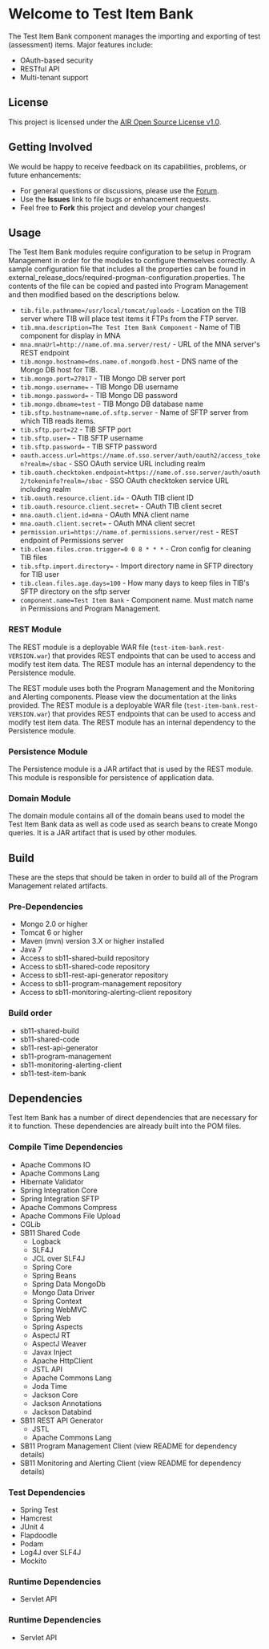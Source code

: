 # Welcome to Test Item Bank #
The Test Item Bank component manages the importing and exporting of test (assessment) items. Major features include:

* OAuth-based security
* RESTful API
* Multi-tenant support

## License ##
This project is licensed under the [AIR Open Source License v1.0](http://www.smarterapp.org/documents/American_Institutes_for_Research_Open_Source_Software_License.pdf).

## Getting Involved ##
We would be happy to receive feedback on its capabilities, problems, or future enhancements:

* For general questions or discussions, please use the [Forum](http://forum.opentestsystem.org/viewforum.php?f=12).
* Use the **Issues** link to file bugs or enhancement requests.
* Feel free to **Fork** this project and develop your changes!

## Usage
The Test Item Bank modules require configuration to be setup in Program Management in order for the modules to configure themselves correctly.  A sample configuration file that includes all the properties can be found in external_release_docs/required-progman-configuration.properties.  The contents of the file can be copied and pasted into Program Management and then modified based on the descriptions below.

* `tib.file.pathname=/usr/local/tomcat/uploads` - Location on the TIB server where TIB will place test items it FTPs from the FTP server.
* `tib.mna.description=The Test Item Bank Component` - Name of TIB component for display in MNA
* `mna.mnaUrl=http://name.of.mna.server/rest/` - URL of the MNA server's REST endpoint
* `tib.mongo.hostname=dns.name.of.mongodb.host` - DNS name of the Mongo DB host for TIB.
* `tib.mongo.port=27017` - TIB Mongo DB server port
* `tib.mongo.username=` - TIB Mongo DB username
* `tib.mongo.password=` - TIB Mongo DB password
* `tib.mongo.dbname=test` - TIB Mongo DB database name
* `tib.sftp.hostname=name.of.sftp.server` - Name of SFTP server from which TIB reads items.
* `tib.sftp.port=22` - TIB SFTP port
* `tib.sftp.user=` - TIB SFTP username
* `tib.sftp.password=` - TIB SFTP password
* `oauth.access.url=https://name.of.sso.server/auth/oauth2/access_token?realm=/sbac` - SSO OAuth service URL including realm 
* `tib.oauth.checktoken.endpoint=https://name.of.sso.server/auth/oauth2/tokeninfo?realm=/sbac` - SSO OAuth checktoken service URL including realm 
* `tib.oauth.resource.client.id=` - OAuth TIB client ID 
* `tib.oauth.resource.client.secret=` -  OAuth TIB client secret
* `mna.oauth.client.id=mna` - OAuth MNA client name
* `mna.oauth.client.secret=` -  OAuth MNA client secret
* `permission.uri=https://name.of.permissions.server/rest` - REST endpoint of Permissions server
* `tib.clean.files.cron.trigger=0 0 8 * * *` - Cron config for cleaning TIB files
* `tib.sftp.import.directory=` - Import directory name in SFTP directory for TIB user
* `tib.clean.files.age.days=100` - How many days to keep files in TIB's SFTP directory on the sftp server
* `component.name=Test Item Bank` - Component name. Must match name in Permissions and Program Management.

### REST Module
The REST module is a deployable WAR file (`test-item-bank.rest-VERSION.war`) that provides REST endpoints that can be used to access and modify test item data.  The REST module has an internal dependency to the Persistence module.

The REST module uses both the Program Management and the Monitoring and Alerting components.  Please view the documentation at the links provided.
The REST module is a deployable WAR file (`test-item-bank.rest-VERSION.war`) that provides REST endpoints that can be used to access and modify test item data.  The REST module has an internal dependency to the Persistence module.

### Persistence Module
The Persistence module is a JAR artifact that is used by the REST module.  This module is responsible for persistence of application data.

### Domain Module
The domain module contains all of the domain beans used to model the Test Item Bank data as well as code used as search beans to create Mongo queries.  It is a JAR artifact that is used by other modules.

## Build
These are the steps that should be taken in order to build all of the Program Management related artifacts.

### Pre-Dependencies
* Mongo 2.0 or higher
* Tomcat 6 or higher
* Maven (mvn) version 3.X or higher installed
* Java 7
* Access to sb11-shared-build repository
* Access to sb11-shared-code repository
* Access to sb11-rest-api-generator repository
* Access to sb11-program-management repository
* Access to sb11-monitoring-alerting-client repository

### Build order

* sb11-shared-build
* sb11-shared-code
* sb11-rest-api-generator
* sb11-program-management
* sb11-monitoring-alerting-client
* sb11-test-item-bank

## Dependencies
Test Item Bank has a number of direct dependencies that are necessary for it to function.  These dependencies are already built into the POM files.

### Compile Time Dependencies
* Apache Commons IO
* Apache Commons Lang
* Hibernate Validator
* Spring Integration Core
* Spring Integration SFTP
* Apache Commons Compress
* Apache Commons File Upload
* CGLib
* SB11 Shared Code
	* Logback
	* SLF4J
	* JCL over SLF4J
	* Spring Core
	* Spring Beans
	* Spring Data MongoDb
	* Mongo Data Driver
	* Spring Context
	* Spring WebMVC
	* Spring Web
	* Spring Aspects
	* AspectJ RT
	* AspectJ Weaver
	* Javax Inject
	* Apache HttpClient
	* JSTL API
	* Apache Commons Lang
	* Joda Time
	* Jackson Core
	* Jackson Annotations
	* Jackson Databind
* SB11 REST API Generator
	* JSTL
	* Apache Commons Lang
* SB11 Program Management Client (view README for dependency details)
* SB11 Monitoring and Alerting Client (view README for dependency details)

### Test Dependencies
* Spring Test
* Hamcrest
* JUnit 4
* Flapdoodle
* Podam
* Log4J over SLF4J
* Mockito

### Runtime Dependencies
* Servlet API
### Runtime Dependencies
* Servlet API